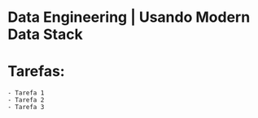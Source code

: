 # Data Engineering | Usando Modern Data Stack


# Tarefas:
    - Tarefa 1
    - Tarefa 2
    - Tarefa 3